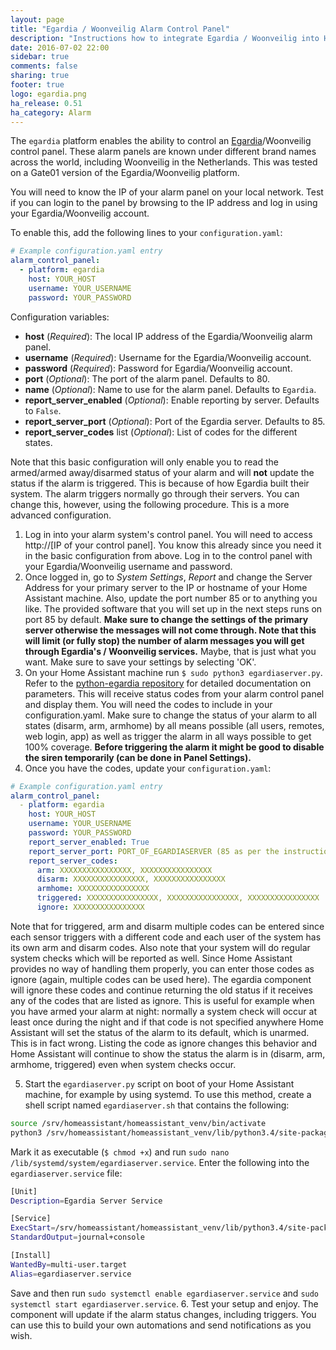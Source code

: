 ```yaml
---
layout: page
title: "Egardia / Woonveilig Alarm Control Panel"
description: "Instructions how to integrate Egardia / Woonveilig into Home Assistant."
date: 2016-07-02 22:00
sidebar: true
comments: false
sharing: true
footer: true
logo: egardia.png
ha_release: 0.51
ha_category: Alarm
---
```


The `egardia` platform enables the ability to control an [Egardia](http://egardia.com/)/Woonveilig control panel. These alarm panels are known under different brand names across the world, including Woonveilig in the Netherlands. This was tested on a Gate01 version of the Egardia/Woonveilig platform.

You will need to know the IP of your alarm panel on your local network. Test if you can login to the panel by browsing to the IP address and log in using your Egardia/Woonveilig account.

To enable this, add the following lines to your `configuration.yaml`:

```yaml
# Example configuration.yaml entry
alarm_control_panel:
  - platform: egardia
    host: YOUR_HOST
    username: YOUR_USERNAME
    password: YOUR_PASSWORD
```

Configuration variables:

- **host** (*Required*): The local IP address of the Egardia/Woonveilig alarm panel.
- **username** (*Required*): Username for the Egardia/Woonveilig account.
- **password** (*Required*): Password for Egardia/Woonveilig account.
- **port** (*Optional*): The port of the alarm panel. Defaults to 80.
- **name** (*Optional*): Name to use for the alarm panel. Defaults to `Egardia`.
- **report_server_enabled** (*Optional*): Enable reporting by server. Defaults to `False`.
- **report_server_port** (*Optional*): Port of the Egardia server. Defaults to 85.
- **report_server_codes** list (*Optional*): List of codes for the different states.

Note that this basic configuration will only enable you to read the armed/armed away/disarmed status of your alarm and will **not** update the status if the alarm is triggered. This is because of how Egardia built their system. The alarm triggers normally go through their servers.
You can change this, however, using the following procedure. This is a more advanced configuration.

1. Log in into your alarm system's control panel. You will need to access http://[IP of your control panel]. You know this already since you need it in the basic configuration from above. Log in to the control panel with your Egardia/Woonveilig username and password.
2. Once logged in, go to *System Settings*, *Report* and change the Server Address for your primary server to the IP or hostname of your Home Assistant machine. Also, update the port number 85 or to anything you like. The provided software that you will set up in the next steps runs on port 85 by default. **Make sure to change the settings of the primary server otherwise the messages will not come through. Note that this will limit (or fully stop) the number of alarm messages you will get through Egardia's / Woonveilig services.** Maybe, that is just what you want. Make sure to save your settings by selecting 'OK'.
3. On your Home Assistant machine run `$ sudo python3 egardiaserver.py`. Refer to the [python-egardia repository](https://github.com/jeroenterheerdt/python-egardia) for detailed documentation on parameters. This will receive status codes from your alarm control panel and display them. You will need the codes to include in your configuration.yaml. Make sure to change the status of your alarm to all states (disarm, arm, armhome) by all means possible (all users, remotes, web login, app) as well as trigger the alarm in all ways possible to get 100% coverage. **Before triggering the alarm it might be good to disable the siren temporarily (can be done in Panel Settings).**
4. Once you have the codes, update your `configuration.yaml`:
```yaml
# Example configuration.yaml entry
alarm_control_panel:
  - platform: egardia
    host: YOUR_HOST
    username: YOUR_USERNAME
    password: YOUR_PASSWORD
    report_server_enabled: True
    report_server_port: PORT_OF_EGARDIASERVER (85 as per the instructions above)
    report_server_codes:
      arm: XXXXXXXXXXXXXXXX, XXXXXXXXXXXXXXXX
      disarm: XXXXXXXXXXXXXXXX, XXXXXXXXXXXXXXXX
      armhome: XXXXXXXXXXXXXXXX
      triggered: XXXXXXXXXXXXXXXX, XXXXXXXXXXXXXXXX, XXXXXXXXXXXXXXXX
      ignore: XXXXXXXXXXXXXXXX
```
  Note that for triggered, arm and disarm multiple codes can be entered since each sensor triggers with a different code and each user of the system has its own arm and disarm codes. Also note that your system will do regular system checks which will be reported as well. Since Home Assistant provides no way of handling them properly, you can enter those codes as ignore (again, multiple codes can be used here). The egardia component will ignore these codes and continue returning the old status if it receives any of the codes that are listed as ignore. This is useful for example when you have armed your alarm at night: normally a system check will occur at least once during the night and if that code is not specified anywhere Home Assistant will set the status of the alarm to its default, which is unarmed. This is in fact wrong. Listing the code as ignore changes this behavior and Home Assistant will continue to show the status the alarm is in (disarm, arm, armhome, triggered) even when system checks occur.

5. Start the `egardiaserver.py` script on boot of your Home Assistant machine, for example by using systemd. To use this method, create a shell script named `egardiaserver.sh` that contains the following:
```bash
source /srv/homeassistant/homeassistant_venv/bin/activate
python3 /srv/homeassistant/homeassistant_venv/lib/python3.4/site-packages/pythonegardia/egardiaserver.py -host [YOURHOST] -password '[YOURPASSWORD]' -ssl True > /tmp/egardiaserver.log 2>&1
```

Mark it as executable (`$ chmod +x`) and run `sudo nano /lib/systemd/system/egardiaserver.service`. Enter the following into the `egardiaserver.service` file:
```bash
[Unit]
Description=Egardia Server Service

[Service]
ExecStart=/srv/homeassistant/homeassistant_venv/lib/python3.4/site-packages/pythonegardia/egardiaserver.sh
StandardOutput=journal+console

[Install]
WantedBy=multi-user.target
Alias=egardiaserver.service
```
Save and then run `sudo systemctl enable egardiaserver.service` and `sudo systemctl start egardiaserver.service`.
6. Test your setup and enjoy. The component will update if the alarm status changes, including triggers. You can use this to build your own automations and send notifications as you wish.
